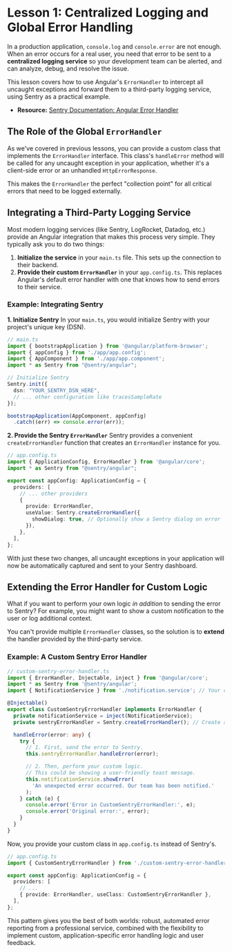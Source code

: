 # Lesson 1: Centralized Logging and Global Error Handling

In a production application, `console.log` and `console.error` are not enough. When an error occurs for a real user, you need that error to be sent to a **centralized logging service** so your development team can be alerted, and can analyze, debug, and resolve the issue.

This lesson covers how to use Angular's `ErrorHandler` to intercept all uncaught exceptions and forward them to a third-party logging service, using Sentry as a practical example.

- **Resource:** [Sentry Documentation: Angular Error Handler](https://docs.sentry.io/platforms/javascript/guides/angular/features/error-handler/)

## The Role of the Global `ErrorHandler`

As we've covered in previous lessons, you can provide a custom class that implements the `ErrorHandler` interface. This class's `handleError` method will be called for any uncaught exception in your application, whether it's a client-side error or an unhandled `HttpErrorResponse`.

This makes the `ErrorHandler` the perfect "collection point" for all critical errors that need to be logged externally.

## Integrating a Third-Party Logging Service

Most modern logging services (like Sentry, LogRocket, Datadog, etc.) provide an Angular integration that makes this process very simple. They typically ask you to do two things:

1.  **Initialize the service** in your `main.ts` file. This sets up the connection to their backend.
2.  **Provide their custom `ErrorHandler`** in your `app.config.ts`. This replaces Angular's default error handler with one that knows how to send errors to their service.

### Example: Integrating Sentry

**1. Initialize Sentry**
In your `main.ts`, you would initialize Sentry with your project's unique key (DSN).

```typescript
// main.ts
import { bootstrapApplication } from '@angular/platform-browser';
import { appConfig } from './app/app.config';
import { AppComponent } from './app/app.component';
import * as Sentry from "@sentry/angular";

// Initialize Sentry
Sentry.init({
  dsn: "YOUR_SENTRY_DSN_HERE",
  // ... other configuration like tracesSampleRate
});

bootstrapApplication(AppComponent, appConfig)
  .catch((err) => console.error(err));
```

**2. Provide the Sentry `ErrorHandler`**
Sentry provides a convenient `createErrorHandler` function that creates an `ErrorHandler` instance for you.

```typescript
// app.config.ts
import { ApplicationConfig, ErrorHandler } from '@angular/core';
import * as Sentry from "@sentry/angular";

export const appConfig: ApplicationConfig = {
  providers: [
    // ... other providers
    {
      provide: ErrorHandler,
      useValue: Sentry.createErrorHandler({
        showDialog: true, // Optionally show a Sentry dialog on error
      }),
    },
  ],
};
```
With just these two changes, all uncaught exceptions in your application will now be automatically captured and sent to your Sentry dashboard.

## Extending the Error Handler for Custom Logic

What if you want to perform your own logic *in addition* to sending the error to Sentry? For example, you might want to show a custom notification to the user or log additional context.

You can't provide multiple `ErrorHandler` classes, so the solution is to **extend** the handler provided by the third-party service.

### Example: A Custom Sentry Error Handler

```typescript
// custom-sentry-error-handler.ts
import { ErrorHandler, Injectable, inject } from '@angular/core';
import * as Sentry from '@sentry/angular';
import { NotificationService } from './notification.service'; // Your custom UI notification service

@Injectable()
export class CustomSentryErrorHandler implements ErrorHandler {
  private notificationService = inject(NotificationService);
  private sentryErrorHandler = Sentry.createErrorHandler(); // Create an instance of the Sentry handler

  handleError(error: any) {
    try {
      // 1. First, send the error to Sentry.
      this.sentryErrorHandler.handleError(error);

      // 2. Then, perform your custom logic.
      // This could be showing a user-friendly toast message.
      this.notificationService.showError(
        'An unexpected error occurred. Our team has been notified.'
      );
    } catch (e) {
      console.error('Error in CustomSentryErrorHandler:', e);
      console.error('Original error:', error);
    }
  }
}
```

Now, you provide your custom class in `app.config.ts` instead of Sentry's.

```typescript
// app.config.ts
import { CustomSentryErrorHandler } from './custom-sentry-error-handler';

export const appConfig: ApplicationConfig = {
  providers: [
    // ...
    { provide: ErrorHandler, useClass: CustomSentryErrorHandler },
  ],
};
```
This pattern gives you the best of both worlds: robust, automated error reporting from a professional service, combined with the flexibility to implement custom, application-specific error handling logic and user feedback.